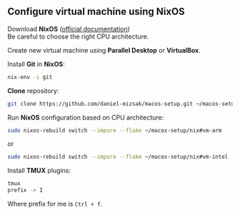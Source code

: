 ## Configure virtual machine using NixOS

Download **NixOS** ([official documentation](https://nixos.org/download.html))\
Be careful to choose the right CPU architecture.

Create new virtual machine using **Parallel Desktop** or **VirtualBox**.

Install **Git** in **NixOS**:
```bash
nix-env -i git
```

**Clone** repository:
```bash
git clone https://github.com/daniel-mizsak/macos-setup.git ~/macos-setup
```

Run **NixOS** configuration based on CPU architecture:
```bash
sudo nixos-rebuild switch --impure --flake ~/macos-setup/nix#vm-arm
```
or
```bash
sudo nixos-rebuild switch --impure --flake ~/macos-setup/nix#vm-intel
```

Install **TMUX** plugins:
```bash
tmux
prefix -> I
```

Where prefix for me is `Ctrl + f`.
